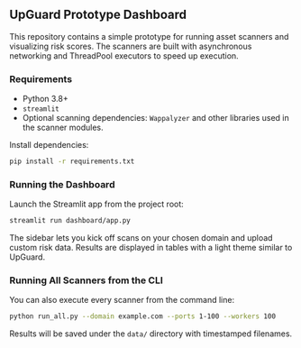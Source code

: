 ## UpGuard Prototype Dashboard

This repository contains a simple prototype for running asset scanners and visualizing risk scores.
The scanners are built with asynchronous networking and ThreadPool executors to speed up execution.

### Requirements

- Python 3.8+
- `streamlit`
- Optional scanning dependencies: `Wappalyzer` and other libraries used in the scanner modules.

Install dependencies:

```bash
pip install -r requirements.txt
```

### Running the Dashboard

Launch the Streamlit app from the project root:


```bash
streamlit run dashboard/app.py
```

The sidebar lets you kick off scans on your chosen domain and upload custom risk data.  Results are displayed in tables with a light theme similar to UpGuard.

### Running All Scanners from the CLI

You can also execute every scanner from the command line:

```bash
python run_all.py --domain example.com --ports 1-100 --workers 100
```

Results will be saved under the `data/` directory with timestamped filenames.
